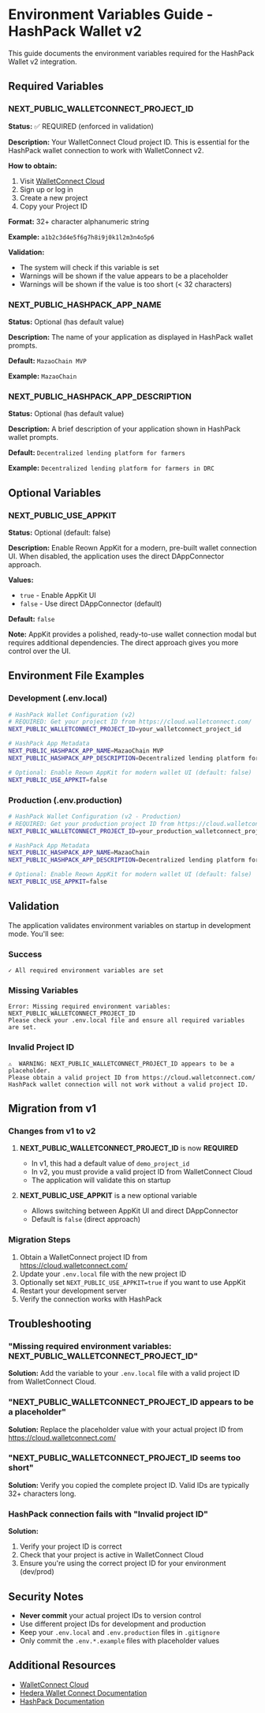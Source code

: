 # Environment Variables Guide - HashPack Wallet v2

This guide documents the environment variables required for the HashPack Wallet v2 integration.

## Required Variables

### NEXT_PUBLIC_WALLETCONNECT_PROJECT_ID

**Status:** ✅ REQUIRED (enforced in validation)

**Description:** Your WalletConnect Cloud project ID. This is essential for the HashPack wallet connection to work with WalletConnect v2.

**How to obtain:**
1. Visit [WalletConnect Cloud](https://cloud.walletconnect.com/)
2. Sign up or log in
3. Create a new project
4. Copy your Project ID

**Format:** 32+ character alphanumeric string

**Example:** `a1b2c3d4e5f6g7h8i9j0k1l2m3n4o5p6`

**Validation:**
- The system will check if this variable is set
- Warnings will be shown if the value appears to be a placeholder
- Warnings will be shown if the value is too short (< 32 characters)

### NEXT_PUBLIC_HASHPACK_APP_NAME

**Status:** Optional (has default value)

**Description:** The name of your application as displayed in HashPack wallet prompts.

**Default:** `MazaoChain MVP`

**Example:** `MazaoChain`

### NEXT_PUBLIC_HASHPACK_APP_DESCRIPTION

**Status:** Optional (has default value)

**Description:** A brief description of your application shown in HashPack wallet prompts.

**Default:** `Decentralized lending platform for farmers`

**Example:** `Decentralized lending platform for farmers in DRC`

## Optional Variables

### NEXT_PUBLIC_USE_APPKIT

**Status:** Optional (default: false)

**Description:** Enable Reown AppKit for a modern, pre-built wallet connection UI. When disabled, the application uses the direct DAppConnector approach.

**Values:**
- `true` - Enable AppKit UI
- `false` - Use direct DAppConnector (default)

**Default:** `false`

**Note:** AppKit provides a polished, ready-to-use wallet connection modal but requires additional dependencies. The direct approach gives you more control over the UI.

## Environment File Examples

### Development (.env.local)

```bash
# HashPack Wallet Configuration (v2)
# REQUIRED: Get your project ID from https://cloud.walletconnect.com/
NEXT_PUBLIC_WALLETCONNECT_PROJECT_ID=your_walletconnect_project_id

# HashPack App Metadata
NEXT_PUBLIC_HASHPACK_APP_NAME=MazaoChain MVP
NEXT_PUBLIC_HASHPACK_APP_DESCRIPTION=Decentralized lending platform for farmers

# Optional: Enable Reown AppKit for modern wallet UI (default: false)
NEXT_PUBLIC_USE_APPKIT=false
```

### Production (.env.production)

```bash
# HashPack Wallet Configuration (v2 - Production)
# REQUIRED: Get your production project ID from https://cloud.walletconnect.com/
NEXT_PUBLIC_WALLETCONNECT_PROJECT_ID=your_production_walletconnect_project_id

# HashPack App Metadata
NEXT_PUBLIC_HASHPACK_APP_NAME=MazaoChain
NEXT_PUBLIC_HASHPACK_APP_DESCRIPTION=Decentralized lending platform for farmers in DRC

# Optional: Enable Reown AppKit for modern wallet UI (default: false)
NEXT_PUBLIC_USE_APPKIT=false
```

## Validation

The application validates environment variables on startup in development mode. You'll see:

### Success
```
✓ All required environment variables are set
```

### Missing Variables
```
Error: Missing required environment variables: NEXT_PUBLIC_WALLETCONNECT_PROJECT_ID
Please check your .env.local file and ensure all required variables are set.
```

### Invalid Project ID
```
⚠️  WARNING: NEXT_PUBLIC_WALLETCONNECT_PROJECT_ID appears to be a placeholder.
Please obtain a valid project ID from https://cloud.walletconnect.com/
HashPack wallet connection will not work without a valid project ID.
```

## Migration from v1

### Changes from v1 to v2

1. **NEXT_PUBLIC_WALLETCONNECT_PROJECT_ID** is now **REQUIRED**
   - In v1, this had a default value of `demo_project_id`
   - In v2, you must provide a valid project ID from WalletConnect Cloud
   - The application will validate this on startup

2. **NEXT_PUBLIC_USE_APPKIT** is a new optional variable
   - Allows switching between AppKit UI and direct DAppConnector
   - Default is `false` (direct approach)

### Migration Steps

1. Obtain a WalletConnect project ID from https://cloud.walletconnect.com/
2. Update your `.env.local` file with the new project ID
3. Optionally set `NEXT_PUBLIC_USE_APPKIT=true` if you want to use AppKit
4. Restart your development server
5. Verify the connection works with HashPack

## Troubleshooting

### "Missing required environment variables: NEXT_PUBLIC_WALLETCONNECT_PROJECT_ID"

**Solution:** Add the variable to your `.env.local` file with a valid project ID from WalletConnect Cloud.

### "NEXT_PUBLIC_WALLETCONNECT_PROJECT_ID appears to be a placeholder"

**Solution:** Replace the placeholder value with your actual project ID from https://cloud.walletconnect.com/

### "NEXT_PUBLIC_WALLETCONNECT_PROJECT_ID seems too short"

**Solution:** Verify you copied the complete project ID. Valid IDs are typically 32+ characters long.

### HashPack connection fails with "Invalid project ID"

**Solution:** 
1. Verify your project ID is correct
2. Check that your project is active in WalletConnect Cloud
3. Ensure you're using the correct project ID for your environment (dev/prod)

## Security Notes

- **Never commit** your actual project IDs to version control
- Use different project IDs for development and production
- Keep your `.env.local` and `.env.production` files in `.gitignore`
- Only commit the `.env.*.example` files with placeholder values

## Additional Resources

- [WalletConnect Cloud](https://cloud.walletconnect.com/)
- [Hedera Wallet Connect Documentation](https://docs.hedera.com/hedera/tutorials/more-tutorials/walletconnect)
- [HashPack Documentation](https://docs.hashpack.app/)
